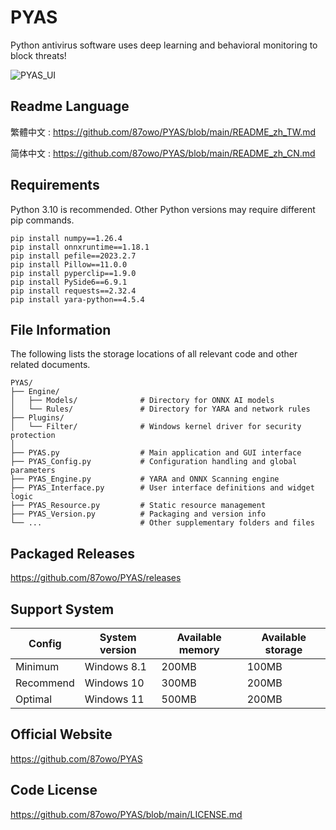 # PYAS

Python antivirus software uses deep learning and behavioral monitoring to block threats!

![PYAS_UI](https://github.com/user-attachments/assets/68765836-7272-482f-b8cd-d8ba728d88ab)

## Readme Language

繁體中文 : https://github.com/87owo/PYAS/blob/main/README_zh_TW.md

简体中文 : https://github.com/87owo/PYAS/blob/main/README_zh_CN.md

## Requirements

Python 3.10 is recommended. Other Python versions may require different pip commands.

```
pip install numpy==1.26.4
pip install onnxruntime==1.18.1
pip install pefile==2023.2.7
pip install Pillow==11.0.0
pip install pyperclip==1.9.0
pip install PySide6==6.9.1
pip install requests==2.32.4
pip install yara-python==4.5.4
```

## File Information

The following lists the storage locations of all relevant code and other related documents.

```
PYAS/
├── Engine/
│   ├── Models/              # Directory for ONNX AI models
│   └── Rules/               # Directory for YARA and network rules
├── Plugins/
│   └── Filter/              # Windows kernel driver for security protection
│
├── PYAS.py                  # Main application and GUI interface
├── PYAS_Config.py           # Configuration handling and global parameters
├── PYAS_Engine.py           # YARA and ONNX Scanning engine
├── PYAS_Interface.py        # User interface definitions and widget logic
├── PYAS_Resource.py         # Static resource management
├── PYAS_Version.py          # Packaging and version info
└── ...                      # Other supplementary folders and files
```

## Packaged Releases

https://github.com/87owo/PYAS/releases

## Support System

| Config    | System version | Available memory | Available storage |
|-----------|----------------|------------------|-------------------|
| Minimum   | Windows 8.1    | 200MB            | 100MB             |
| Recommend | Windows 10     | 300MB            | 200MB             |
| Optimal   | Windows 11     | 500MB            | 200MB             |

## Official Website

https://github.com/87owo/PYAS

## Code License

https://github.com/87owo/PYAS/blob/main/LICENSE.md
